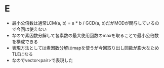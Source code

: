 # E

- 最小公倍数は通常LCM(a, b) = a * b / GCD(a, b)だがMODが関与しているので今回は使えない
- なので素因数分解して各素数の最大使用回数のmaxを取ることで最小公倍数を構成できる
- 表現方法としては素因数分解はmapを使うが今回取り出し回数が膨大なためTLEになる
- なのでvector<pair<int>>で表現した